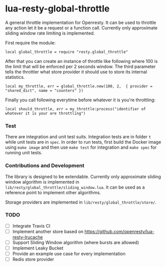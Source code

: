 # lua-resty-global-throttle

A general throttle implementation for Openresty. It can be used to throttle any action let it be a request or a function call.
Currently only approximate sliding window rate limiting is implemented.

First require the module:

```
local global_throttle = require "resty.global_throttle"
```

After that you can create an instance of throttle like following where 100 is the limit that will be enforced per 2 seconds window. The third parameter tells the throttler what store provider it should use to
store its internal statistics.

```
local my_throttle, err = global_throttle.new(100, 2,  { provider = "shared_dict", name = "counters" })
```

Finally you call following everytime before whatever it is you're throttling:

```
local should_throttle, err = my_throttle:process("identifier of whatever it is your are throttling")
```


### Test

There are integration and unit test suits. Integration tests are in folder `t` while unit tests are in `spec`.
In order to run tests, first build the Docker image using `make image` and then
use `make test` for integration and `make spec` for running unit tests.

### Contributions and Development

The library is designed to be extendable. Currently only approximate sliding window algorithm is implemented in `lib/resty/global_throttle/sliding_window.lua`. It can be used as a reference point to implement other algorithms.

Storage providers are implemented in `lib/resty/global_throttle/store/`.

### TODO

 - [ ] Integrate Travis CI
 - [ ] Implement another store based on https://github.com/openresty/lua-resty-lrucache
 - [ ] Support Sliding Window algorithm (where bursts are allowed)
 - [ ] Implement Leaky Bucket
 - [ ] Provide an example use case for every implementation
 - [ ] Redis store provider

